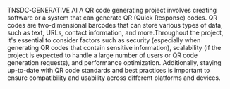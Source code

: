 TNSDC-GENERATIVE AI
A QR code generating project involves creating software or a system that can generate QR (Quick Response) codes. QR codes are two-dimensional barcodes that can store various types of data, such as text, URLs, contact information, and more.Throughout the project, it's essential to consider factors such as security (especially when generating QR codes that contain sensitive information), scalability (if the project is expected to handle a large number of users or QR code generation requests), and performance optimization. Additionally, staying up-to-date with QR code standards and best practices is important to ensure compatibility and usability across different platforms and devices.
